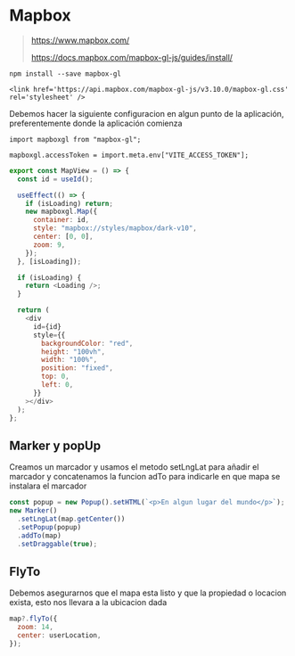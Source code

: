 # Mapbox

> https://www.mapbox.com/
>
> https://docs.mapbox.com/mapbox-gl-js/guides/install/

`npm install --save mapbox-gl`

`<link href='https://api.mapbox.com/mapbox-gl-js/v3.10.0/mapbox-gl.css' rel='stylesheet' />`

Debemos hacer la siguiente configuracion en algun punto de la aplicación, preferentemente donde la aplicación comienza

```JS
import mapboxgl from "mapbox-gl";

mapboxgl.accessToken = import.meta.env["VITE_ACCESS_TOKEN"];
```

```js
export const MapView = () => {
  const id = useId();

  useEffect(() => {
    if (isLoading) return;
    new mapboxgl.Map({
      container: id,
      style: "mapbox://styles/mapbox/dark-v10",
      center: [0, 0],
      zoom: 9,
    });
  }, [isLoading]);

  if (isLoading) {
    return <Loading />;
  }

  return (
    <div
      id={id}
      style={{
        backgroundColor: "red",
        height: "100vh",
        width: "100%",
        position: "fixed",
        top: 0,
        left: 0,
      }}
    ></div>
  );
};
```

## Marker y popUp

Creamos un marcador y usamos el metodo setLngLat para añadir el marcador y concatenamos la funcion adTo para indicarle en que mapa se instalara el marcador

```js
const popup = new Popup().setHTML(`<p>En algun lugar del mundo</p>`);
new Marker()
  .setLngLat(map.getCenter())
  .setPopup(popup)
  .addTo(map)
  .setDraggable(true);
```

## FlyTo

Debemos asegurarnos que el mapa esta listo y que la propiedad o locacion exista, esto nos llevara a la ubicacion dada

```js
map?.flyTo({
  zoom: 14,
  center: userLocation,
});
```
